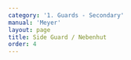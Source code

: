 ```yaml
---
category: '1. Guards - Secondary'
manual: 'Meyer'
layout: page
title: Side Guard / Nebenhut
order: 4
---
```


<link rel="import" href="/bower_components/polymer/polymer.html">
<link rel="import" href="shared-styles.html">

<dom-module id="{{ page.url | split:'/' | last | remove: '.html' }}-element">
  <template>
    <style include="shared-styles">
      :host {
        display: block;

        padding: 10px;
      }
    </style>

    <div class="card">

      <h1>{{ page.title }}</h1>
      <blockquote><p>In this guard, position yourself thus: stand with your left foot forward, hold your sword by your right side, with the point toward the ground, so that the pommel stands upwards, and the short edge toward you.</p></blockquote>

      <p>This guard is not illustrated however it may be very similar to Fiore's Tail guard.</p>

      <img class="card-image" src="/manuals/meyer/images/guards/fiore-tail-illustration.png">

    </div>
  </template>

  <script>
    Polymer({
      is: '{{ page.url | split:'/' | last | remove: '.html' }}-element',
    });
  </script>
</dom-module>